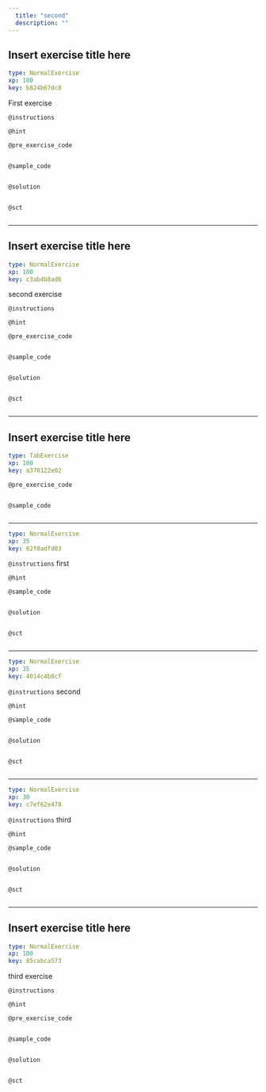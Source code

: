```yaml
---
  title: "second"
  description: ""
---
```


## Insert exercise title here

```yaml
type: NormalExercise 
xp: 100 
key: b824b67dc8   
```


First exercise


`@instructions`


`@hint`


`@pre_exercise_code`

```{python}

```


`@sample_code`

```{python}

```


`@solution`

```{python}

```


`@sct`

```{python}

```


---

## Insert exercise title here

```yaml
type: NormalExercise 
xp: 100 
key: c3ab4b8ad6   
```


second exercise


`@instructions`


`@hint`


`@pre_exercise_code`

```{python}

```


`@sample_code`

```{python}

```


`@solution`

```{python}

```


`@sct`

```{python}

```


---

## Insert exercise title here

```yaml
type: TabExercise 
xp: 100 
key: a370122e02   
```





`@pre_exercise_code`

```{python}

```


`@sample_code`

```{python}

```


***



```yaml
type: NormalExercise 
xp: 35 
key: 62f0adfd03   
```





`@instructions`
first

`@hint`


`@sample_code`

```{python}

```


`@solution`

```{python}

```


`@sct`

```{python}

```



***



```yaml
type: NormalExercise 
xp: 35 
key: 4014c4b8cf   
```





`@instructions`
second

`@hint`


`@sample_code`

```{python}

```


`@solution`

```{python}

```


`@sct`

```{python}

```



***



```yaml
type: NormalExercise 
xp: 30 
key: c7ef62e478   
```





`@instructions`
third

`@hint`


`@sample_code`

```{python}

```


`@solution`

```{python}

```


`@sct`

```{python}

```



---

## Insert exercise title here

```yaml
type: NormalExercise 
xp: 100 
key: 85cabca573   
```


third exercise


`@instructions`


`@hint`


`@pre_exercise_code`

```{python}

```


`@sample_code`

```{python}

```


`@solution`

```{python}

```


`@sct`

```{python}

```

